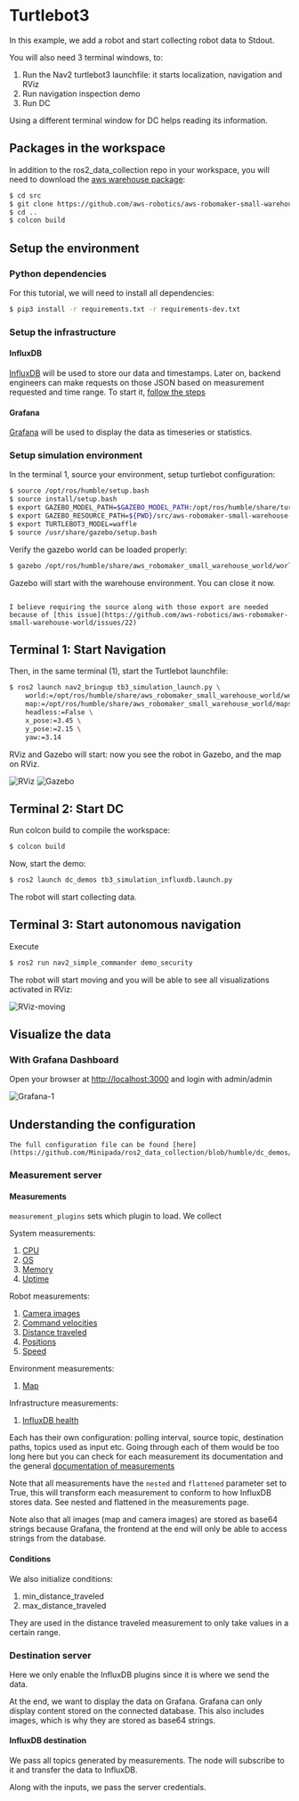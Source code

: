 # Turtlebot3

In this example, we add a robot and start collecting robot data to Stdout.

You will also need 3 terminal windows, to:

1. Run the Nav2 turtlebot3 launchfile: it starts localization, navigation and RViz
2. Run navigation inspection demo
3. Run DC

Using a different terminal window for DC helps reading its information.

## Packages in the workspace

In addition to the ros2_data_collection repo in your workspace, you will need to download the [aws warehouse package](https://github.com/aws-robotics/aws-robomaker-small-warehouse-world/tree/ros2):

```bash
$ cd src
$ git clone https://github.com/aws-robotics/aws-robomaker-small-warehouse-world.git -b ros2
$ cd ..
$ colcon build
```

## Setup the environment
### Python dependencies

For this tutorial, we will need to install all dependencies:

```bash
$ pip3 install -r requirements.txt -r requirements-dev.txt
```

### Setup the infrastructure
#### InfluxDB
[InfluxDB](https://www.influxdata.com/) will be used to store our data and timestamps. Later on, backend engineers can make requests on those JSON based on measurement requested and time range. To start it, [follow the steps](../infrastructure_setup/influxdb.md)

#### Grafana
[Grafana](https://grafana.com/) will be used to display the data as timeseries or statistics.

### Setup simulation environment
In the terminal 1, source your environment, setup turtlebot configuration:

```bash
$ source /opt/ros/humble/setup.bash
$ source install/setup.bash
$ export GAZEBO_MODEL_PATH=$GAZEBO_MODEL_PATH:/opt/ros/humble/share/turtlebot3_gazebo/models
$ export GAZEBO_RESOURCE_PATH=${PWD}/src/aws-robomaker-small-warehouse-world/
$ export TURTLEBOT3_MODEL=waffle
$ source /usr/share/gazebo/setup.bash
```

Verify the gazebo world can be loaded properly:

```bash
$ gazebo /opt/ros/humble/share/aws_robomaker_small_warehouse_world/worlds/no_roof_small_warehouse/no_roof_small_warehouse.world
```

Gazebo will start with the warehouse environment. You can close it now.

```admonish info

I believe requiring the source along with those export are needed because of [this issue](https://github.com/aws-robotics/aws-robomaker-small-warehouse-world/issues/22)
```

## Terminal 1: Start Navigation

Then, in the same terminal (1), start the Turtlebot launchfile:

```bash
$ ros2 launch nav2_bringup tb3_simulation_launch.py \
    world:=/opt/ros/humble/share/aws_robomaker_small_warehouse_world/worlds/no_roof_small_warehouse/no_roof_small_warehouse.world \
    map:=/opt/ros/humble/share/aws_robomaker_small_warehouse_world/maps/005/map.yaml \
    headless:=False \
    x_pose:=3.45 \
    y_pose:=2.15 \
    yaw:=3.14
```

RViz and Gazebo will start: now you see the robot in Gazebo, and the map on RViz.

![RViz](../../images/demos-tb3_aws_minio_pgsql-rviz-1.png)
![Gazebo](../../images/demos-tb3_aws_minio_pgsql-gz-1.png)

## Terminal 2: Start DC
Run colcon build to compile the workspace:

```bash
$ colcon build
```

Now, start the demo:

```bash
$ ros2 launch dc_demos tb3_simulation_influxdb.launch.py
```

The robot will start collecting data.

## Terminal 3: Start autonomous navigation

Execute

```bash
$ ros2 run nav2_simple_commander demo_security
```

The robot will start moving and you will be able to see all visualizations activated in RViz:

![RViz-moving](../../images/demos-tb3_aws_minio_pgsql-rviz-2.png)

## Visualize the data

### With Grafana Dashboard
Open your browser at [http://localhost:3000](http://localhost:3000) and login with admin/admin

![Grafana-1](../../images/demos-tb3_aws_minio_pgsql-rviz-2.png)

## Understanding the configuration
```admonish info
The full configuration file can be found [here](https://github.com/Minipada/ros2_data_collection/blob/humble/dc_demos/params/tb3_simulation_influxdb.yaml).
```

### Measurement server
#### Measurements
`measurement_plugins` sets which plugin to load. We collect

System measurements:

1. [CPU](../measurements/cpu.md)
2. [OS](../measurements/os.md)
3. [Memory](../measurements/memory.md)
4. [Uptime](../measurements/uptime.md)

Robot measurements:

1. [Camera images](../measurements/camera.md)
2. [Command velocities](../measurements/cmd_vel.md)
3. [Distance traveled](../measurements/distance_traveled.md)
4. [Positions](../measurements/position.md)
5. [Speed](../measurements/speed.md)

Environment measurements:

1. [Map](../measurements/map.md)

Infrastructure measurements:

1. [InfluxDB health](../measurements/tcp_health.md)

Each has their own configuration: polling interval, source topic, destination paths, topics used as input etc. Going through each of them would be too long here but you can check for each measurement its documentation and the general [documentation of measurements](../measurements.md)

Note that all measurements have the `nested` and `flattened` parameter set to True, this will transform each measurement to conform to how InfluxDB stores data. See nested and flattened in the measurements page.

Note also that all images (map and camera images) are stored as base64 strings because Grafana, the frontend at the end will only be able to access strings from the database.

#### Conditions
We also initialize conditions:

1. min_distance_traveled
2. max_distance_traveled

They are used in the distance traveled measurement to only take values in a certain range.

### Destination server

Here we only enable the InfluxDB plugins since it is where we send the data.

At the end, we want to display the data on Grafana. Grafana can only display content stored on the connected database. This also includes images, which is why they are stored as base64 strings.

#### InfluxDB destination
We pass all topics generated by measurements. The node will subscribe to it and transfer the data to InfluxDB.

Along with the inputs, we pass the server credentials.
